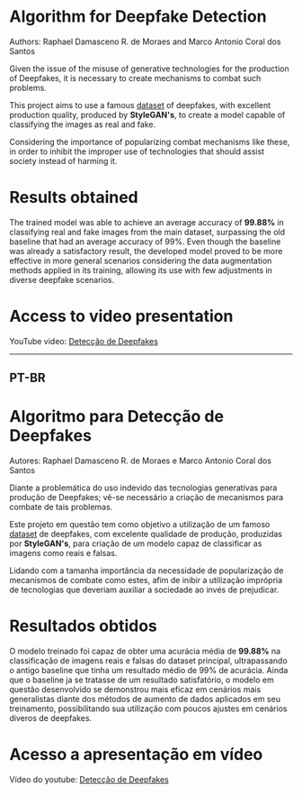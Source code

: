 # **Algorithm for Deepfake Detection**
Authors: Raphael Damasceno R. de Moraes and Marco Antonio Coral dos Santos


Given the issue of the misuse of generative technologies for the production of Deepfakes, it is necessary to create mechanisms to combat such problems.

This project aims to use a famous [dataset](/data/README.md) of deepfakes, with excellent production quality, produced by **StyleGAN's**, to create a model capable of classifying the images as real and fake.

Considering the importance of popularizing combat mechanisms like these, in order to inhibit the improper use of technologies that should assist society instead of harming it.

# **Results obtained**

The trained model was able to achieve an average accuracy of **99.88%** in classifying real and fake images from the main dataset, surpassing the old baseline that had an average accuracy of 99%. Even though the baseline was already a satisfactory result, the developed model proved to be more effective in more general scenarios considering the data augmentation methods applied in its training, allowing its use with few adjustments in diverse deepfake scenarios.

# **Access to video presentation**

YouTube video: [Detecção de Deepfakes](https://youtu.be/zIx-OathVQU)

---
## **PT-BR**
# **Algoritmo para Detecção de Deepfakes**
Autores: Raphael Damasceno R. de Moraes e Marco Antonio Coral dos Santos


Diante a problemática do uso indevido das tecnologias generativas para produção de Deepfakes; vê-se necessário a criação de mecanismos para combate de tais problemas.

Este projeto em questão tem como objetivo a utilização de um famoso [dataset](/data/README.md) de deepfakes, com excelente qualidade de produção, produzidas por **StyleGAN's**, para criação de um modelo capaz de classificar as imagens como reais e falsas.

Lidando com a tamanha importância da necessidade de popularização de mecanismos de combate como estes, afim de inibir a utilização imprópria de tecnologias que deveriam auxiliar a sociedade ao invés de prejudicar.

# **Resultados obtidos**

O modelo treinado foi capaz de obter uma acurácia média de **99.88%** na classificação de imagens reais e falsas do dataset principal, ultrapassando o antigo baseline que tinha um resultado médio de 99% de acurácia. Ainda que o baseline ja se tratasse de um resultado satisfatório, o modelo em questão desenvolvido se demonstrou mais eficaz em cenários mais generalistas diante dos métodos de aumento de dados aplicados em seu treinamento, possibilitando sua utilização com poucos ajustes em cenários diveros de deepfakes.

# **Acesso a apresentação em vídeo**

Vídeo do youtube: [Detecção de Deepfakes](https://youtu.be/zIx-OathVQU)
